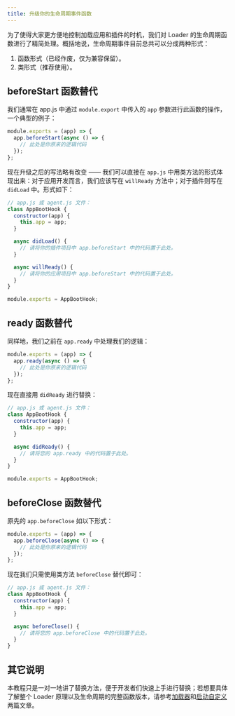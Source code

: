 ```yaml
---
title: 升级你的生命周期事件函数
---
```


为了使得大家更方便地控制加载应用和插件的时机，我们对 Loader 的生命周期函数进行了精简处理。概括地说，生命周期事件目前总共可以分成两种形式：

1. 函数形式（已经作废，仅为兼容保留）。
2. 类形式（推荐使用）。

## beforeStart 函数替代

我们通常在 app.js 中通过 `module.export` 中传入的 `app` 参数进行此函数的操作，一个典型的例子：

```js
module.exports = (app) => {
  app.beforeStart(async () => {
    // 此处是你原来的逻辑代码
  });
};
```

现在升级之后的写法略有改变 —— 我们可以直接在 `app.js` 中用类方法的形式体现出来：对于应用开发而言，我们应该写在 `willReady` 方法中；对于插件则写在 `didLoad` 中。形式如下：

```js
// app.js 或 agent.js 文件：
class AppBootHook {
  constructor(app) {
    this.app = app;
  }

  async didLoad() {
    // 请将你的插件项目中 app.beforeStart 中的代码置于此处。
  }

  async willReady() {
    // 请将你的应用项目中 app.beforeStart 中的代码置于此处。
  }
}

module.exports = AppBootHook;
```

## ready 函数替代

同样地，我们之前在 `app.ready` 中处理我们的逻辑：

```js
module.exports = (app) => {
  app.ready(async () => {
    // 此处是你原来的逻辑代码
  });
};
```

现在直接用 `didReady` 进行替换：

```js
// app.js 或 agent.js 文件：
class AppBootHook {
  constructor(app) {
    this.app = app;
  }

  async didReady() {
    // 请将您的 app.ready 中的代码置于此处。
  }
}

module.exports = AppBootHook;
```

## beforeClose 函数替代

原先的 `app.beforeClose` 如以下形式：

```js
module.exports = (app) => {
  app.beforeClose(async () => {
    // 此处是你原来的逻辑代码
  });
};
```

现在我们只需使用类方法 `beforeClose` 替代即可：

```js
// app.js 或 agent.js 文件：
class AppBootHook {
  constructor(app) {
    this.app = app;
  }

  async beforeClose() {
    // 请将您的 app.beforeClose 中的代码置于此处。
  }
}
```

## 其它说明

本教程只是一对一地讲了替换方法，便于开发者们快速上手进行替换；若想要具体了解整个 Loader 原理以及生命周期的完整函数版本，请参考[加载器](./loader.md)和[启动自定义](../basics/app-start.md)两篇文章。
